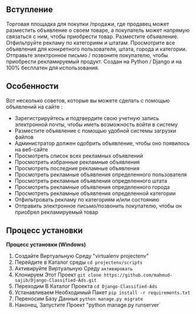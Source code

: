 
## Вступление

Торговая площадка для покупки /продажи, где продавец может разместить объявление о своем товаре, а покупатель может напрямую связаться с ним, чтобы приобрести товар. Разместите объявление. Отфильтруйте рекламу по категориям и штатам. Просмотрите все объявления для конкретного пользователя, штата, города и категории. Отправьте электронное письмо / позвоните покупателю, чтобы приобрести рекламируемый продукт. Создан на Python / Django и на 100% бесплатен для использования.

## Особенности

Вот несколько советов, которые вы можете сделать с помощью объявлений на сайте <url>:

* Зарегистрируйтесь и подтвердите свою учетную запись электронной почты, чтобы иметь возможность войти в систему
* Разместите объявление с помощью удобной системы загрузки файлов
* Администратор должен одобрить объявление, чтобы оно появилось на веб-сайте 
* Просмотреть список всех рекламных объявлений
* Просмотреть избранные рекламные объявления
* Просмотреть последние рекламные объявления 
* Просмотреть рекламные объявления определенного пользователя
* Просмотреть рекламные объявления определенного штата
* Просмотреть рекламные объявления определенного города
* Просмотреть рекламные объявления определенной категории
* Отфильтровать рекламу по категориям и/или состоянию
* Отправить электронное письмо/позвонить покупателю, чтобы он приобрел рекламируемый товар

## Процесс установки

**Процесс установки (Windows)**

1. Создайте Виртуальную Среду "virtualenv projectenv"
2. Перейдите в Каталог среды `cd projectenv/scripts`
3. Активируйте Виртуальную Среду `активировать`
4. Клонируем Этот Проект `git clone https://github.com/mahmud-sajib/Django-Classified-Ads.git`
5. Переходим В Каталог Проекта `cd Django-Classified-Ads`
6. Устанавливаем Необходимый Пакет `pip install -r requirements.txt`
7. Переносим Базу Данных `python manage.py migrate`
8. Наконец, Запустите Проект "python manage.py runserver`
